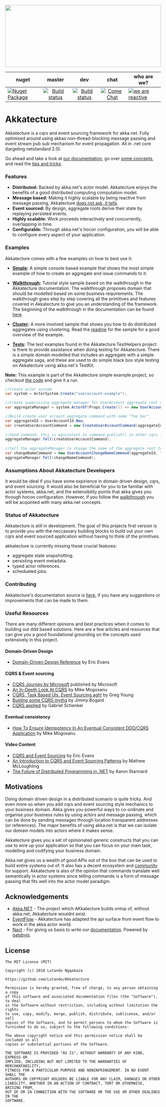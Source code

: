 
<a href="https://akkatecture.net/"><img src="https://raw.githubusercontent.com/Lutando/Akkatecture/master/logo.svg?sanitize=true" width="100%" height="200"></a>


| nuget                                                                                                                      |                                                                                       master                                                                                      |                                                                                           dev                                                                                          |                                                   chat                                                   | who are we?                                                                                                                |
|----------------------------------------------------------------------------------------------------------------------------|:---------------------------------------------------------------------------------------------------------------------------------------------------------------------------------:|:--------------------------------------------------------------------------------------------------------------------------------------------------------------------------------------:|:--------------------------------------------------------------------------------------------------------:|----------------------------------------------------------------------------------------------------------------------------|
| [![Nuget Package](https://img.shields.io/nuget/v/Akkatecture.svg?style=flat)](https://www.nuget.org/packages/Akkatecture/) | [![Build status](https://dev.azure.com/lutando/Akkatecture/_apis/build/status/Akkatecture%20Master%20CI)](https://dev.azure.com/lutando/Akkatecture/_build/latest?definitionId=2) | [![Build status](https://dev.azure.com/lutando/Akkatecture/_apis/build/status/Akkatecture%20Development%20CI)](https://dev.azure.com/lutando/Akkatecture/_build/latest?definitionId=1) | [![Come Chat](https://img.shields.io/discord/440517592545755137.svg)](https://akkatecture.net/community) | [![we are reactive](https://img.shields.io/badge/we_are-reactive-blue.svg?style=flat)](https://www.reactivemanifesto.org/) |


# Akkatecture

Akkatecture is a cqrs and event sourcing framework for akka.net. Fully optimised around using akkas non-thread-blocking message passing and event stream pub sub mechanism for event propagation. All in .net core (targeting netstandard 2.0).

Go ahead and take a look at [our documentation](http://akkatecture.net/docs/getting-started), go over [some concepts](http://akkatecture.net/docs/primitives), and read the [tips and tricks](http://akkatecture.net/docs/tips-and-tricks).


### Features

* **Distributed:** Backed by akka.net's actor model. Akkatecture enjoys the benefits of a good distributed computing computation model.
* **Message based:** Making it highly scalable by being reactive from message passing, Akkatecture [does not ask, it tells](http://bartoszsypytkowski.com/dont-ask-tell-2/).
* **Event sourced:** By design, aggregate roots derive their state by replaying persisted events.
* **Highly scalable:** Work proceeds interactively and concurrently, overlapping in time.
* **Configurable:** Through akka.net's hocon configuration, you will be able to configure every aspect of your application.

### Examples

Akkatecture comes with a few examples on how to best use it:

* **[Simple](https://github.com/Lutando/Akkatecture/tree/master/examples/simple):** A simple console based example that shows the most simple example of how to create an aggregate and issue commands to it.

* **[Walkthrough](https://github.com/Lutando/Akkatecture/tree/master/examples/walkthrough):** Tutorial style sample based on the walkthrough in the Akkatecture documentation. The walkthrough proposes domain that should be modelled based on some business requirements. The walkthrough goes step by step covering all the primitives and features covered in Akkatecture to give you an understanding of the framework. The beginning of the walkthrough in the documentation can be found [here](https://akkatecture.net/docs/walkthrough-introduction).


* **[Cluster](https://github.com/Lutando/Akkatecture/tree/master/examples/cluster):** A more involved sample that shows you how to do distributed aggregates using clustering. Read the [readme](https://github.com/Lutando/Akkatecture/tree/master/examples/cluster/README.md) for the sample for a good overview of the example.

* **[Tests](https://github.com/Lutando/Akkatecture/tree/master/test/Akkatecture.TestHelpers/Aggregates):** The test examples found in the Akkatecture.TestHelpers project is there to provide assistance when doing testing for Akkatecture. There is a simple domain modelled that includes an aggregate with a simple aggregate saga, and these are used to do simple black box style testing on Akkatecture using akka.net's TestKit.


**Note:** This example is part of the Akkatecture simple example project, so checkout [the
code](https://github.com/Lutando/Akkatecture/blob/master/examples/simple/Akkatecture.Examples.Application/Program.cs#L13) and give it a run.
```csharp
//Create actor system
var system = ActorSystem.Create("useraccount-example");

//Create supervising aggregate manager for UserAccount aggregate root actors
var aggregateManager = system.ActorOf(Props.Create(() => new UserAccountAggregateManager()));

//Build create user account aggregate command with name "foo bar"
var aggregateId = UserAccountId.New;
var createUserAccountCommand = new CreateUserAccountCommand(aggregateId, "foo bar");
            
//Send command, this is equivalent to command.publish() in other cqrs frameworks
aggregateManager.Tell(createUserAccountCommand);
            
//tell the aggregateManager to change the name of the aggregate root to "foo bar baz"
var changeNameCommand = new UserAccountChangeNameCommand(aggregateId, "foo bar baz");
aggregateManager.Tell(changeNameCommand);
```

### Assumptions About Akkatecture Developers

It would be ideal if you have some expirience in domain driven design, cqrs, and event sourcing.
It would also be beneficial for you to be familiar with actor systems, akka.net, and the extensibility points that akka gives you through hocon configuration. However, if you follow the [walkthrough](https://akkatecture.net/docs/walkthrough-introduction) you will be acquinted with many akka.net concepts.

### Status of Akkatecture

Akkatecture is still in development. The goal of this projects first version is to provide you with the neccassary building blocks to build out your own cqrs and event sourced application without having to think of the primitives.

akkatecture is currently missing these crucial features:
- aggregate state snapshotting.
- persisting event metadata.
- typed actor references.
- schedueled jobs.

### Contributing

Akkatecture's documentation source is [here](https://github.com/Akkatecture/Documentation), if you have any suggestions or improvements that can be made to them.

### Useful Resources

There are many different opinions and best practices when it comes to building out ddd based solutions. Here are a few articles and resources that can give you a good foundational grounding on the concepts used extensively in this project.

#### Domain-Driven Design

 - [Domain-Driven Design Reference](https://domainlanguage.com/ddd/reference/) by Eric Evans
#### CQRS & Event sourcing

 - [CQRS Journey by Microsoft](https://msdn.microsoft.com/en-us/library/jj554200.aspx)
   published by Microsoft
 - [An In-Depth Look At CQRS](https://blog.sapiensworks.com/post/2015/09/01/In-Depth-CQRS)
   by Mike Mogosanu
 - [CQRS, Task Based UIs, Event Sourcing agh!](http://codebetter.com/gregyoung/2010/02/16/cqrs-task-based-uis-event-sourcing-agh/)
   by Greg Young
 - [Busting some CQRS myths](https://lostechies.com/jimmybogard/2012/08/22/busting-some-cqrs-myths/)
   by Jimmy Bogard
 - [CQRS applied](https://lostechies.com/gabrielschenker/2015/04/12/cqrs-applied/)
   by Gabriel Schenker
#### Eventual consistency

 - [How To Ensure Idempotency In An Eventual Consistent DDD/CQRS Application](https://blog.sapiensworks.com/post/2015/08/26/How-To-Ensure-Idempotency)
   by Mike Mogosanu
#### Video Content

- [CQRS and Event Sourcing](https://www.youtube.com/watch?v=JHGkaShoyNs) by Eric Evans
- [An Introduction to CQRS and Event Sourcing Patterns](https://www.youtube.com/watch?v=9a1PqwFrMP0&t=2042s) by Mathew McLoughling
- [The Future of Distributed Programming in .NET](https://youtu.be/ozelpjr9SXE) by Aaron Stannard

## Motivations

Doing domain driven design in a distributed scenario is quite tricky. And even more so when you add cqrs and event sourcing style mechanics to your business domain. Akka gives you powerful ways to co-ordinate and organise your business rules by using actors and message passing, which can be done by sending messages through location transparent addresses (or references). The major benefits of using akka.net is that we can isolate our domain models into actors where it makes sense.

Akkatecture gives you a set of opinionated generic constructs that you can use to wire up your application so that you can focus on your main task, modelling and codifying your business domain.

Akka.net gives us a wealth of good APIs out of the box that can be used to build entire systems out of. It also has a decent ecosystem and [community](https://gitter.im/akkadotnet/akka.net) for support. Akkatecture is also of the opinion that commands translate well semantically in actor systems since telling commands is a form of message passing that fits well into the actor model paradigm.

## Acknowledgements

- [Akka.NET](https://github.com/akkadotnet/akka.net) - The project which AKkatecture builds ontop of, without akka.net, Akkatecture wouldnt exist.
- [EventFlow](https://github.com/eventflow/EventFlow) - Akkatecture has adapted the api surface from event flow to work in the akka actor world.
- [Nact](https://nact.io/) - For giving us basis to write our [documentation](https://akkatecture.net). Powered by [gatsbyjs](https://www.gatsbyjs.org/).

## License


```
The MIT License (MIT)

Copyright (c) 2018 Lutando Ngqakaza

https://github.com/Lutando/Akkatecture

Permission is hereby granted, free of charge, to any person obtaining a copy
of this software and associated documentation files (the "Software"), to deal
in the Software without restriction, including without limitation the rights
to use, copy, modify, merge, publish, distribute, sublicense, and/or sell
copies of the Software, and to permit persons to whom the Software is
furnished to do so, subject to the following conditions:

The above copyright notice and this permission notice shall be included in all
copies or substantial portions of the Software.

THE SOFTWARE IS PROVIDED "AS IS", WITHOUT WARRANTY OF ANY KIND, EXPRESS OR
IMPLIED, INCLUDING BUT NOT LIMITED TO THE WARRANTIES OF MERCHANTABILITY,
FITNESS FOR A PARTICULAR PURPOSE AND NONINFRINGEMENT. IN NO EVENT SHALL THE
AUTHORS OR COPYRIGHT HOLDERS BE LIABLE FOR ANY CLAIM, DAMAGES OR OTHER
LIABILITY, WHETHER IN AN ACTION OF CONTRACT, TORT OR OTHERWISE, ARISING FROM,
OUT OF OR IN CONNECTION WITH THE SOFTWARE OR THE USE OR OTHER DEALINGS IN THE
SOFTWARE.
```